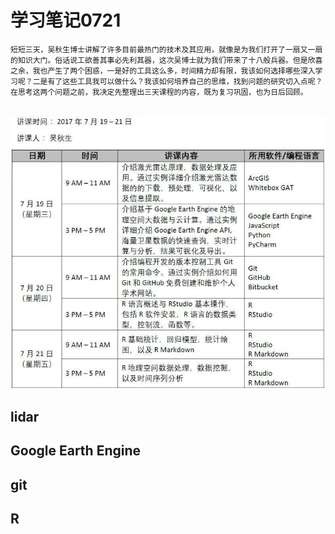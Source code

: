 # 学习笔记0721
    短短三天，吴秋生博士讲解了许多目前最热门的技术及其应用，就像是为我们打开了一扇又一扇的知识大门。俗话说工欲善其事必先利其器，这次吴博士就为我们带来了十八般兵器。但是欣喜之余，我也产生了两个困惑，一是好的工具这么多，时间精力却有限，我该如何选择哪些深入学习呢？二是有了这些工具我可以做什么？我该如何培养自己的思维，找到问题的研究切入点呢？在思考这两个问题之前，我决定先整理出三天课程的内容，既为复习巩固，也为日后回顾。
    
![课程表](https://github.com/Ben5455/LearningNotes_0721-master/blob/master/Image/classeslist.jpg)


## lidar
## Google Earth Engine
## git
## R


